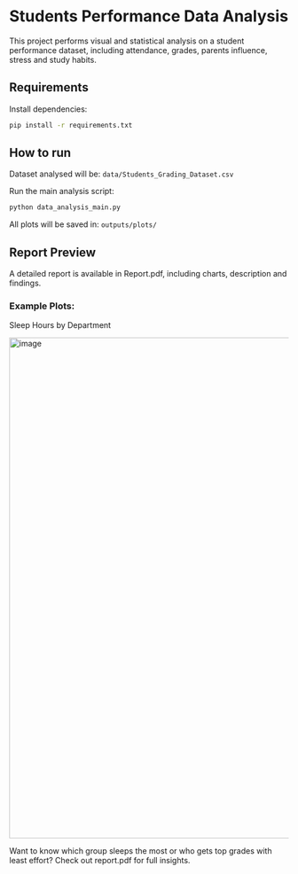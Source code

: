 # Students Performance Data Analysis
This project performs visual and statistical analysis on a student performance dataset, including attendance, grades, parents influence, stress and study habits.

## Requirements
Install dependencies:

```bash 
pip install -r requirements.txt
```

## How to run
Dataset analysed will be:
```data/Students_Grading_Dataset.csv```

Run the main analysis script:

```python 
python data_analysis_main.py
```

All plots will be saved in:
```outputs/plots/```

## Report Preview
A detailed report is available in Report.pdf, including charts, description and findings.

### Example Plots:
Sleep Hours by Department

<img width="904" alt="image" src="https://github.com/user-attachments/assets/34ebfd3a-b048-410a-9a48-f4d607c1bee2" />


Want to know which group sleeps the most or who gets top grades with least effort?
Check out report.pdf for full insights.

